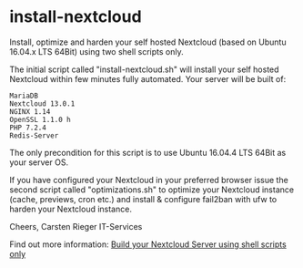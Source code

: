 # install-nextcloud
Install, optimize and harden your self hosted Nextcloud (based on Ubuntu 16.04.x LTS 64Bit) using two shell scripts only.

The initial script called "install-nextcloud.sh" will install your self hosted Nextcloud within few minutes fully automated. Your server will be built of:

    MariaDB
    Nextcloud 13.0.1
    NGINX 1.14
    OpenSSL 1.1.0 h
    PHP 7.2.4
    Redis-Server

The only precondition for this script is to use Ubuntu 16.04.4 LTS 64Bit as your server OS.

If you have configured your Nextcloud in your preferred browser issue the second script called "optimizations.sh" to optimize your Nextcloud instance (cache, previews, cron etc.) and install & configure fail2ban with ufw to harden your Nextcloud instance.

Cheers, Carsten Rieger IT-Services

Find out more information: <a href="https://www.c-rieger.de/spawn-your-nextcloud-server-using-one-shell-script/" target="_blank">Build your Nextcloud Server using shell scripts only</a>
